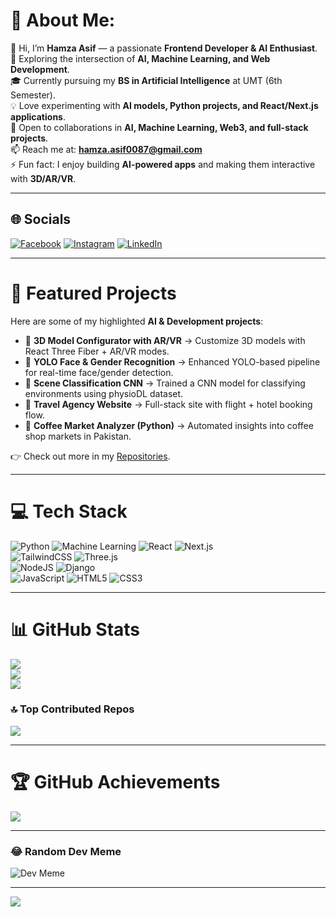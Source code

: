 # 💫 About Me:
👋 Hi, I’m **Hamza Asif** — a passionate **Frontend Developer & AI Enthusiast**.  
🚀 Exploring the intersection of **AI, Machine Learning, and Web Development**.  
🎓 Currently pursuing my **BS in Artificial Intelligence** at UMT (6th Semester).  
💡 Love experimenting with **AI models, Python projects, and React/Next.js applications**.  
🤝 Open to collaborations in **AI, Machine Learning, Web3, and full-stack projects**.  
📫 Reach me at: **hamza.asif0087@gmail.com**  
⚡ Fun fact: I enjoy building **AI-powered apps** and making them interactive with **3D/AR/VR**.  

---

## 🌐 Socials
[![Facebook](https://img.shields.io/badge/Facebook-%231877F2.svg?logo=Facebook&logoColor=white)](https://facebook.com/hamzaasif043) 
[![Instagram](https://img.shields.io/badge/Instagram-%23E4405F.svg?logo=Instagram&logoColor=white)](https://instagram.com/hamzaasif043) 
[![LinkedIn](https://img.shields.io/badge/LinkedIn-%230077B5.svg?logo=linkedin&logoColor=white)](https://linkedin.com/in/hamza.asif043)  

---

# 🚀 Featured Projects
Here are some of my highlighted **AI & Development projects**:

- 🔹 **3D Model Configurator with AR/VR** → Customize 3D models with React Three Fiber + AR/VR modes.  
- 🔹 **YOLO Face & Gender Recognition** → Enhanced YOLO-based pipeline for real-time face/gender detection.  
- 🔹 **Scene Classification CNN** → Trained a CNN model for classifying environments using physioDL dataset.  
- 🔹 **Travel Agency Website** → Full-stack site with flight + hotel booking flow.  
- 🔹 **Coffee Market Analyzer (Python)** → Automated insights into coffee shop markets in Pakistan.  

👉 Check out more in my [Repositories](https://github.com/HaMZAAsif043?tab=repositories).  

---

# 💻 Tech Stack
![Python](https://img.shields.io/badge/python-3670A0?style=for-the-badge&logo=python&logoColor=ffdd54) 
![Machine Learning](https://img.shields.io/badge/Machine%20Learning-102230?style=for-the-badge&logo=tensorflow&logoColor=white)
![React](https://img.shields.io/badge/react-%2320232a.svg?style=for-the-badge&logo=react&logoColor=%2361DAFB) 
![Next.js](https://img.shields.io/badge/next.js-000000?style=for-the-badge&logo=nextdotjs&logoColor=white)  
![TailwindCSS](https://img.shields.io/badge/tailwindcss-%2338B2AC.svg?style=for-the-badge&logo=tailwind-css&logoColor=white) 
![Three.js](https://img.shields.io/badge/three.js-black?style=for-the-badge&logo=three.js&logoColor=white)  
![NodeJS](https://img.shields.io/badge/node.js-6DA55F?style=for-the-badge&logo=node.js&logoColor=white) 
![Django](https://img.shields.io/badge/django-%23092E20.svg?style=for-the-badge&logo=django&logoColor=white)  
![JavaScript](https://img.shields.io/badge/javascript-%23323330.svg?style=for-the-badge&logo=javascript&logoColor=%23F7DF1E) 
![HTML5](https://img.shields.io/badge/html5-%23E34F26.svg?style=for-the-badge&logo=html5&logoColor=white) 
![CSS3](https://img.shields.io/badge/css3-%231572B6.svg?style=for-the-badge&logo=css3&logoColor=white)  

---

# 📊 GitHub Stats
![](https://github-readme-stats.vercel.app/api?username=HaMZAAsif043&theme=dark&hide_border=false&include_all_commits=true&count_private=true)<br/>
![](https://github-readme-streak-stats.herokuapp.com/?user=HaMZAAsif043&theme=dark&hide_border=false)<br/>
![](https://github-readme-stats.vercel.app/api/top-langs/?username=HaMZAAsif043&theme=dark&hide_border=false&include_all_commits=true&count_private=true&layout=compact)

### 🔝 Top Contributed Repos
![](https://github-contributor-stats.vercel.app/api?username=HaMZAAsif043&limit=5&theme=dark&combine_all_yearly_contributions=true)

---

# 🏆 GitHub Achievements
![](https://github-profile-trophy.vercel.app/?username=HaMZAAsif043&theme=darkhub&no-frame=false&no-bg=true&margin-w=4)  

---

### 😂 Random Dev Meme
![Dev Meme](https://random-memer.herokuapp.com/)

---

[![](https://visitcount.itsvg.in/api?id=HaMZA)]()
